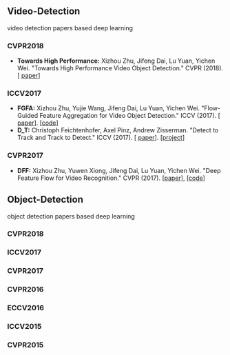 ## Video-Detection
video detection papers based deep learning


### CVPR2018
* **Towards High Performance:** Xizhou Zhu, Jifeng Dai, Lu Yuan, Yichen Wei.
  "Towards High Performance Video Object Detection." CVPR (2018). [
  [paper](https://arxiv.org/abs/1711.11577)]
### ICCV2017
* **FGFA:** Xizhou Zhu, Yujie Wang, Jifeng Dai, Lu Yuan, Yichen Wei.
  "Flow-Guided Feature Aggregation for Video Object Detection." ICCV (2017). [
  [paper](https://arxiv.org/abs/1703.10025)]. [[code](https://github.com/msracver/Flow-Guided-Feature-Aggregation)]
* **D_T:** Christoph Feichtenhofer, Axel Pinz, Andrew Zisserman.
  "Detect to Track and Track to Detect." ICCV (2017). [
  [paper](http://www.robots.ox.ac.uk/~vgg/publications/2017/Feichtenhofer17/feichtenhofer17.pdf)]. [[project](http://www.robots.ox.ac.uk/~vgg/research/detect-track/)]
### CVPR2017
* **DFF:** Xizhou Zhu, Yuwen Xiong, Jifeng Dai, Lu Yuan, Yichen Wei.
  "Deep Feature Flow for Video Recognition." CVPR (2017). [[paper](https://arxiv.org/abs/1611.07715)], [[code](https://github.com/msracver/Deep-Feature-Flow)]


## Object-Detection
object detection papers based deep learning

### CVPR2018

### ICCV2017

### CVPR2017

### CVPR2016

### ECCV2016


### ICCV2015
### CVPR2015


